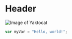 # <h1>Header</h1>
![Image of Yaktocat](https://octodex.github.com/images/yaktocat.png)
``` javascript
var myVar = "Hello, world!";
```
